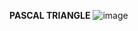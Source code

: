 **PASCAL TRIANGLE**
![image](https://github.com/godwinerons/alx-interview/assets/111974123/389b66b2-735a-4711-b863-50563b2536d3)
